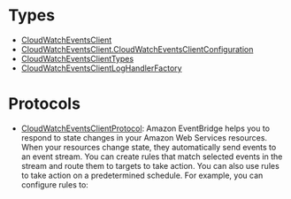 # Types

  - [CloudWatchEventsClient](/aws-sdk-swift/reference/0.x/AWSCloudWatchEvents/CloudWatchEventsClient)
  - [CloudWatchEventsClient.CloudWatchEventsClientConfiguration](/aws-sdk-swift/reference/0.x/AWSCloudWatchEvents/CloudWatchEventsClient_CloudWatchEventsClientConfiguration)
  - [CloudWatchEventsClientTypes](/aws-sdk-swift/reference/0.x/AWSCloudWatchEvents/CloudWatchEventsClientTypes)
  - [CloudWatchEventsClientLogHandlerFactory](/aws-sdk-swift/reference/0.x/AWSCloudWatchEvents/CloudWatchEventsClientLogHandlerFactory)

# Protocols

  - [CloudWatchEventsClientProtocol](/aws-sdk-swift/reference/0.x/AWSCloudWatchEvents/CloudWatchEventsClientProtocol):
    Amazon EventBridge helps you to respond to state changes in your Amazon Web Services resources. When your
    resources change state, they automatically send events to an event stream. You can create
    rules that match selected events in the stream and route them to targets to take action. You
    can also use rules to take action on a predetermined schedule. For example, you can configure
    rules to:

